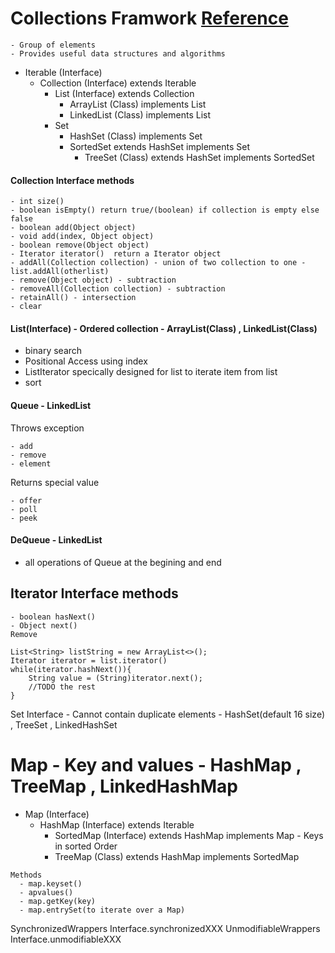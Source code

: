 # Collections Framwork [Reference](https://www.novixys.com/blog/wp-content/uploads/2017/02/Collections-768x480.png)
    - Group of elements
    - Provides useful data structures and algorithms
 * Iterable (Interface)
   *  Collection (Interface) extends Iterable
      * List (Interface) extends Collection
        * ArrayList (Class) implements List
        * LinkedList (Class) implements List
      * Set
        * HashSet (Class) implements Set
        * SortedSet extends HashSet implements Set
          * TreeSet (Class) extends HashSet implements SortedSet
#### Collection Interface methods
```
- int size() 
- boolean isEmpty() return true/(boolean) if collection is empty else false 
- boolean add(Object object)
- void add(index, Object object)
- boolean remove(Object object)
- Iterator iterator()  return a Iterator object 
- addAll(Collection collection) - union of two collection to one - list.addAll(otherlist)
- remove(Object object) - subtraction
- removeAll(Collection collection) - subtraction
- retainAll() - intersection
- clear
```
#### List(Interface) - Ordered collection - ArrayList(Class) , LinkedList(Class)
- binary search
- Positional Access using index
- ListIterator specically designed for list to iterate item from list 
- sort
#### Queue - LinkedList
Throws exception
``` 
- add
- remove
- element
```
Returns special value
```
- offer
- poll
- peek
```
#### DeQueue - LinkedList
- all operations of Queue at the begining and end
## Iterator Interface methods
```
- boolean hasNext() 
- Object next()
Remove

List<String> listString = new ArrayList<>();
Iterator iterator = list.iterator()
while(iterator.hashNext()){
    String value = (String)iterator.next();
    //TODO the rest
}
```    
Set Interface - Cannot contain duplicate elements - HashSet(default 16 size) , TreeSet , LinkedHashSet

# Map - Key and values - HashMap , TreeMap , LinkedHashMap
* Map (Interface)
  * HashMap (Interface) extends Iterable
    * SortedMap (Interface) extends HashMap implements Map - Keys in sorted Order
    * TreeMap (Class) extends HashMap implements SortedMap
```
Methods
  - map.keyset()
  - apvalues()
  - map.getKey(key)
  - map.entrySet(to iterate over a Map)
  ```
SynchronizedWrappers
  Interface.synchronizedXXX
UnmodifiableWrappers
  Interface.unmodifiableXXX
